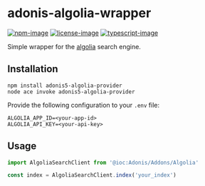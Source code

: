 # adonis-algolia-wrapper
[![npm-image]][npm-url] [![license-image]][license-url] [![typescript-image]][typescript-url]

Simple wrapper for the [algolia](https://www.algolia.com) search engine.

## Installation
```shell
npm install adonis5-algolia-provider
node ace invoke adonis5-algolia-provider
```
Provide the following configuration to your `.env` file:
```dotenv
ALGOLIA_APP_ID=<your-app-id>
ALGOLIA_API_KEY=<your-api-key>
```
## Usage
```ts
import AlgoliaSearchClient from '@ioc:Adonis/Addons/Algolia'

const index = AlgoliaSearchClient.index('your_index')
```
[npm-image]: https://img.shields.io/npm/v/adonis-algolia-wrapper.svg?style=for-the-badge&logo=npm
[npm-url]: https://npmjs.org/package/adonis5-algolia-provider "npm"

[license-image]: https://img.shields.io/npm/l/adonis-algolia-wrapper?color=blueviolet&style=for-the-badge
[license-url]: LICENSE.md "license"

[typescript-image]: https://img.shields.io/badge/Typescript-294E80.svg?style=for-the-badge&logo=typescript
[typescript-url]:  "typescript"
